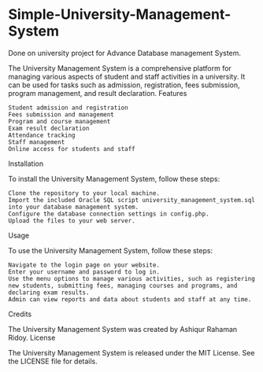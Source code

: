 # Simple-University-Management-System
Done on university project for Advance Database management System.

The University Management System is a comprehensive platform for managing various aspects of student and staff activities in a university. It can be used for tasks such as admission, registration, fees submission, program management, and result declaration.
Features

    Student admission and registration
    Fees submission and management
    Program and course management
    Exam result declaration
    Attendance tracking
    Staff management
    Online access for students and staff

Installation

To install the University Management System, follow these steps:

    Clone the repository to your local machine.
    Import the included Oracle SQL script university_management_system.sql into your database management system.
    Configure the database connection settings in config.php.
    Upload the files to your web server.

Usage

To use the University Management System, follow these steps:

    Navigate to the login page on your website.
    Enter your username and password to log in.
    Use the menu options to manage various activities, such as registering new students, submitting fees, managing courses and programs, and declaring exam results.
    Admin can view reports and data about students and staff at any time.

Credits

The University Management System was created by Ashiqur Rahaman Ridoy.
License

The University Management System is released under the MIT License. See the LICENSE file for details.
